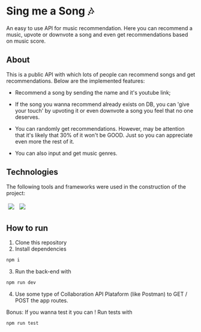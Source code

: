 # Sing me a Song 🎶

An easy to use API for music recommendation. Here you can recommend a music, upvote or downvote a song and even get recommendations based on music score.

## About

This is a public API with which lots of people can recommend songs and get recommendations. Below are the implemented features:

- Recommend a song by sending the name and it's youtube link;

- If the song you wanna recommend already exists on DB, you can 'give your touch' by upvoting it or even downvote a song you feel that no one deserves.

- You can randomly get recommendations. However, may be attention that it's likely that 30% of it won't be GOOD. Just so you can appreciate even more the rest of it.

- You can also input and get music genres.

## Technologies

The following tools and frameworks were used in the construction of the project:<br>
<p>
  <img style='margin: 5px;' src="https://img.shields.io/badge/react-app%20-%2320232a.svg?&style=for-the-badge&color=60ddf9&logo=react&logoColor=%2361DAFB"/>
  <img style='margin: 5px;' src="https://img.shields.io/badge/react_route%20-%2320232a.svg?&style=for-the-badge&logo=react&logoColor=%2361DAFB"/>
</p>

## How to run

1. Clone this repository
2. Install dependencies
```bash
npm i
```
3. Run the back-end with
```bash
npm run dev
```
4. Use some type of Collaboration API Plataform (like Postman) to GET / POST the app routes.

Bonus: If you wanna test it you can ! Run tests with
```bash
npm run test
```
